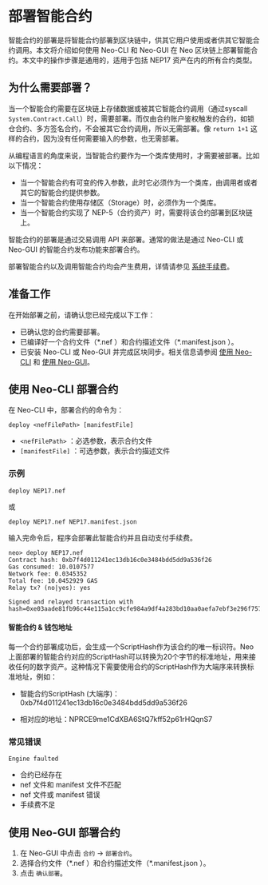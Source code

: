 # 部署智能合约

智能合约的部署是将智能合约部署到区块链中，供其它用户使用或者供其它智能合约调用。本文将介绍如何使用 Neo-CLI 和 Neo-GUI 在 Neo 区块链上部署智能合约。本文中的操作步骤是通用的，适用于包括 NEP17 资产在内的所有合约类型。

## 为什么需要部署？

当一个智能合约需要在区块链上存储数据或被其它智能合约调用（通过syscall `System.Contract.Call`）时，需要部署。而仅由合约账户鉴权触发的合约，如锁仓合约、多方签名合约，不会被其它合约调用，所以无需部署。像 `return 1+1` 这样的合约，因为没有任何需要输入的参数，也无需部署。 

从编程语言的角度来说，当智能合约要作为一个类库使用时，才需要被部署。比如以下情况：

- 当一个智能合约有可变的传入参数，此时它必须作为一个类库，由调用者或者其它的智能合约提供参数。
- 当一个智能合约使用存储区（Storage）时，必须作为一个类库。
- 当一个智能合约实现了 NEP-5（合约资产）时，需要将该合约部署到区块链上。

智能合约的部署是通过交易调用 API 来部署。通常的做法是通过 Neo-CLI 或 Neo-GUI 的智能合约发布功能来部署合约。

部署智能合约以及调用智能合约均会产生费用，详情请参见 [系统手续费](../../reference/fees.md)。

## 准备工作
在开始部署之前，请确认您已经完成以下工作：

- 已确认您的合约需要部署。
- 已编译好一个合约文件（\*.nef ）和合约描述文件（\*.manifest.json ）。
- 已安装 Neo-CLI 或 Neo-GUI 并完成区块同步。相关信息请参阅 [使用 Neo-CLI](../../node/cli/setup.md) 和 [使用 Neo-GUI](../../node/gui/install.md)。

## 使用 Neo-CLI 部署合约

在 Neo-CLI 中，部署合约的命令为：

 `deploy <nefFilePath> [manifestFile]`

-  `<nefFilePath>` ：必选参数，表示合约文件
- `[manifestFile]` ：可选参数，表示合约描述文件

### 示例

```
deploy NEP17.nef
```

或

```
deploy NEP17.nef NEP17.manifest.json
```

输入完命令后，程序会部署此智能合约并且自动支付手续费。

```
neo> deploy NEP17.nef
Contract hash: 0xb7f4d011241ec13db16c0e3484bdd5dd9a536f26
Gas consumed: 10.0107577
Network fee: 0.0345352
Total fee: 10.0452929 GAS
Relay tx? (no|yes): yes

Signed and relayed transaction with hash=0xe03aade81fb96c44e115a1cc9cfe984a9df4a283bd10aa0aefa7ebf3e296f757
```

#### 智能合约 & 钱包地址

每一个合约部署成功后，会生成一个ScriptHash作为该合约的唯一标识符。Neo上面部署的智能合约对应的ScriptHash可以转换为20个字节的标准地址，用来接收任何的数字资产。这种情况下需要使用合约的ScriptHash作为大端序来转换标准地址，例如：

- 智能合约ScriptHash (大端序)：0xb7f4d011241ec13db16c0e3484bdd5dd9a536f26 

- 相对应的地址：NPRCE9me1CdXBA6StQ7kff52p61rHQqnS7

### 常见错误

`Engine faulted`

- 合约已经存在
- nef 文件和 manifest 文件不匹配
- nef 文件或 manifest 错误
- 手续费不足

## 使用 Neo-GUI 部署合约

1. 在 Neo-GUI 中点击 `合约` -> `部署合约`。
2. 选择合约文件（\*.nef ）和合约描述文件（\*.manifest.json ）。
3. 点击 `确认部署`。

